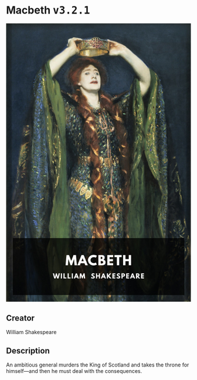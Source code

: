 
# Macbeth <kbd>v3.2.1</kbd>

<center>
  <img src="./cover-1024.jpg"/>
</center>

## Creator
William Shakespeare

## Description
An ambitious general murders the King of Scotland and takes the throne for himself—and then he must deal with the consequences.
